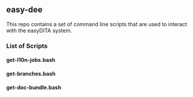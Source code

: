 ## easy-dee

This repo contains a set of command line scripts that are used to interact with the easyDITA system.

### List of Scripts

#### get-l10n-jobs.bash

#### get-branches.bash

#### get-doc-bundle.bash
